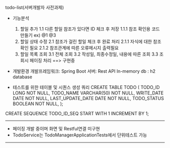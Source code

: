 todo-list(서버개발자 사전과제)
* 기능분석 
	1. 할일 추가 
		1.1 다른 할일 참조가 있다면 ID 체크 후 저장
			1.1.1 참조 확인용 코드 만들기 ex) @1 @3 
	2. 할일 상태 수정
		2.1 참조가 걸린 할일 체크 후 완료 처리 
			2.1.1 자식에 대한 참조 확인 필요 
			2.1.2 참조관계에 따른 오류메시지 출력필요 
	3. 할일 목록 조회 
		3.1 전체 조회
		3.2 작성일, 최종수정일, 내용에 따른 조회
		3.3 조회시 페이징 처리 ==> 구현중 
		
* 개발환경
 개발프레임워크: Spring Boot
 서버: Rest API
 In-memory db : h2 database
 
* 테스트를 위한 테이블 및 시퀀스 생성 쿼리 
CREATE TABLE TODO ( 
   TODO_ID LONG NOT NULL, 
   TODO_NAME VARCHAR(50) NOT NULL, 
   WRITE_DATE DATE NOT NULL,
   LAST_UPDATE_DATE DATE NOT NULL,
   TODO_STATUS BOOLEAN NOT NULL,
);

CREATE SEQUENCE TODO_ID_SEQ START WITH 1 INCREMENT BY 1; 

*********************************************************
* 페이징 개발 중이며 화면 및 Restful연결 미구현 
* TodoService는 TodoManagerApplicationTests에서 단위테스트 가능
*********************************************************
